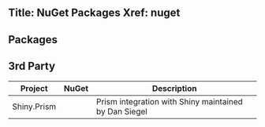 Title: NuGet Packages
Xref: nuget
---

## Packages
<?! NugetPage /?>

## 3rd Party
|Project|NuGet|Description|
|-------|-----|-----------|
|Shiny.Prism| <?# NugetShield "Shiny.Prism" /?>| Prism integration with Shiny maintained by Dan Siegel|
